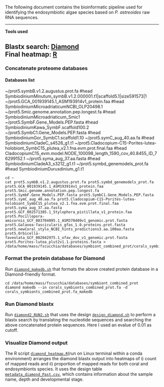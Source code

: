 The following document contains the bioinformatic pipeline used for identifying the endosymbiotic algae species based on _P. astreoides_ raw RNA sequences.

---

**Tools used**  

Blastx search: [Diamond](https://github.com/bbuchfink/diamond)                                                                                                     
Final heatmap: [R](https://cran.r-project.org/)
---

### Concatenate proteome databases 

#### Databases list 
~/prot5.symbB.v1.2.augustus.prot.fa  #head SymbiodiniumMinutum_symbB.v1.2.000001.t1|scaffold5.1|size591573|1
~/prot5.GCA_001939145.1_ASM193914v1_protein.faa  #head SymbiodiniumMicroadriaticumNCBI_OLP20498.1
~/prot5.Smic.genome.annotation.pep.longest.fa  #head SymbiodiniumMicroadriaticum_Smic1
~/prot5.SymbF.Gene_Models.PEP.fasta  #head SymbiodiniumKawa_SymbF.scaffold100.2
~/prot5.SymbC1.Gene_Models.PEP.fasta  #head SymbiodiniumGor_SymbC1.scaffold1.10
~/prot5.symC_aug_40.aa.fa  #head SymbiodiniumCladeC_s4526_g1.t1
~/prot5.Cladocopium-C15-Porites-lutea-holobiont_SymbC15_plutea_v2.1.fna.evm.prot.final.faa  #head CladocopiumC15_evm.model.NODE_100098_length_1590_cov_40.8455_ID_76299152.1
~/prot5.syma_aug_37.aa.fasta  #head SymbiodiniumCladeA3_s3212_g1.t1
~/prot5.symbd_genemodels_prot.fa  #head SymbiodiniumDurusdinium_g1.t1

```
cd ~
cat prot5.symbB.v1.2.augustus.prot.fa prot5.symbd_genemodels_prot.fa prot5.GCA_001939145.1_ASM193914v1_protein.faa prot5.Smic.genome.annotation.pep.longest.fa prot5.SymbF.Gene_Models.PEP.fasta prot5.SymbC1.Gene_Models.PEP.fasta prot5.symC_aug_40.aa.fa prot5.Cladocopium-C15-Porites-lutea-holobiont_SymbC15_plutea_v2.1.fna.evm.prot.final.faa prot5.syma_aug_37.aa.fasta prot5.GCF_002571385.1_Stylophora_pistillata_v1_protein.faa prot5.Pocillopora-amicornis_GCF_003704095.1_ASM370409v1_genomic.prot.fasta prot5.Galaxea-fascicularis_gfas_1.0.proteins.prot.fasta prot5.newCoral_stylo_NCBI_hints_predictions3.aa.100aa.fasta prot5.Orbicella-faveolata_GCF_002042975.1_ofav_dov_v1_genomic.prot.fasta prot5.Porites-lutea_plut2v1.1.proteins.fasta > /data/home/mass/fscucchia/databases/symbiont_combined_prot/corals_symbionts_combined_prot.fa
```

### Format the protein database for Diamond

Run [`diamond_makedb.sh`](https://github.com/fscucchia/Pastreoides_development_depth/blob/main/Species_Identification/diamond_makedb.sh) that formats the above created protein database in a Diamond-friendly format.

```
cd /data/home/mass/fscucchia/databases/symbiont_combined_prot
diamond makedb --in corals_symbionts_combined_prot.fa -d corals_symbionts_combined_prot.fa_makedb
```

### Run Diamond blastx

Run [`diamond2_RUN2.sh`](https://github.com/fscucchia/Pastreoides_development_depth/blob/main/Species_Identification/diamond2_RUN2.sh) that uses the design [`design_diamond.sh`](https://github.com/fscucchia/Pastreoides_development_depth/blob/main/Metadata/design_diamond.sh) to perform a blastx search by translating the nucleotide sequences and searching the above concatenated protein sequences. 
Here I used an evalue of 0.01 as cutoff.

### Visualize Diamond output

The R script [`diamond_heatmap.R`](https://github.com/fscucchia/Pastreoides_development_depth/blob/main/Species_Identification/diamond_heatmap.R)(run on Linux terminal within a conda environment) arranges the diamond blastx output into heatmaps of i) count of mapped reads and ii) proportion of mapped reads for both coral and endosymbionts species. It uses the design table [`metadata_diamond_Past.csv`](https://github.com/fscucchia/Pastreoides_development_depth/blob/main/Metadata/metadata_diamond_Past.csv), which contains information about the sample name, depth and developmental stage.
